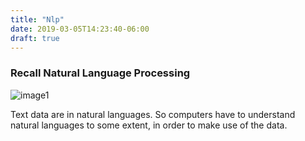 ```yaml
---
title: "Nlp"
date: 2019-03-05T14:23:40-06:00
draft: true
---
```


### Recall Natural Language Processing
![image1](/nlp-level.png)

Text data are in natural languages. So computers have to understand natural languages to some extent, in order to make use of the data.
